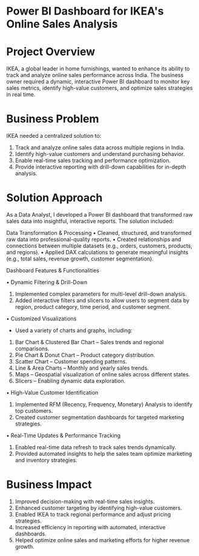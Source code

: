 # Power BI Dashboard for IKEA's Online Sales Analysis
# Project Overview
IKEA, a global leader in home furnishings, wanted to enhance its ability to track and analyze online sales performance across India. The business owner required a dynamic, interactive Power BI dashboard to monitor key sales metrics, identify high-value customers, and optimize sales strategies in real time.
# Business Problem
IKEA needed a centralized solution to:
1. Track and analyze online sales data across multiple regions in India.
2. Identify high-value customers and understand purchasing behavior.
3. Enable real-time sales tracking and performance optimization.
4. Provide interactive reporting with drill-down capabilities for in-depth analysis.
# Solution Approach
As a Data Analyst, I developed a Power BI dashboard that transformed raw sales data into insightful, interactive reports. The solution included:

Data Transformation & Processing
•	Cleaned, structured, and transformed raw data into professional-quality reports.
•	Created relationships and connections between multiple datasets (e.g., orders, customers, products, and regions).
•	Applied DAX calculations to generate meaningful insights (e.g., total sales, revenue growth, customer segmentation).

Dashboard Features & Functionalities

•	Dynamic Filtering & Drill-Down
1. Implemented complex parameters for multi-level drill-down analysis.
2. Added interactive filters and slicers to allow users to segment data by region, product category, time period, and customer segment.

•	Customized Visualizations
-	Used a variety of charts and graphs, including:
1. Bar Chart & Clustered Bar Chart – Sales trends and regional comparisons.
2. Pie Chart & Donut Chart – Product category distribution.
3. Scatter Chart – Customer spending patterns.
4. Line & Area Charts – Monthly and yearly sales trends.
5. Maps – Geospatial visualization of online sales across different states.
6. Slicers – Enabling dynamic data exploration.

•	High-Value Customer Identification
1. Implemented RFM (Recency, Frequency, Monetary) Analysis to identify top customers.
2. Created customer segmentation dashboards for targeted marketing strategies.

•	Real-Time Updates & Performance Tracking
1. Enabled real-time data refresh to track sales trends dynamically.
2. Provided automated insights to help the sales team optimize marketing and inventory strategies.
# Business Impact
1. Improved decision-making with real-time sales insights.
2. Enhanced customer targeting by identifying high-value customers.
3. Enabled IKEA to track regional performance and adjust pricing strategies.
4. Increased efficiency in reporting with automated, interactive dashboards.
5. Helped optimize online sales and marketing efforts for higher revenue growth.

